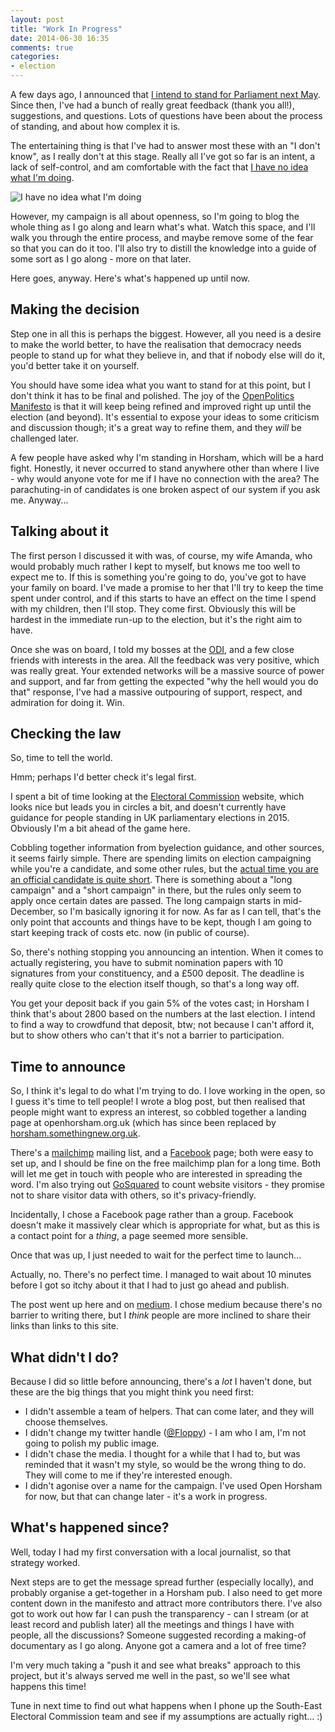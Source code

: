 ```yaml
---
layout: post
title: "Work In Progress"
date: 2014-06-30 16:35
comments: true
categories: 
- election
---
```

A few days ago, I announced that [I intend to stand for Parliament next May](/blog/2014/06/27/standing-for-parliament-in-2015). Since then, I've had a bunch of really great feedback (thank you all!), suggestions, and questions. Lots of questions have been about the process of standing, and about how complex it is.

The entertaining thing is that I've had to answer most these with an "I don't know", as I really don't at this stage. Really all I've got so far is an intent, a lack of self-control, and am comfortable with the fact that [I have no idea what I'm doing](http://codon.com/i-have-no-idea-what-im-doing).

![I have no idea what I'm doing](https://quicklol.com/wp-content/uploads/2012/03/chemistry-dog-no-idea.jpg)

However, my campaign is all about openness, so I'm going to blog the whole thing as I go along and learn what's what. Watch this space, and I'll walk you through the entire process, and maybe remove some of the fear so that you can do it too. I'll also try to distill the knowledge into a guide of some sort as I go along - more on that later.

Here goes, anyway. Here's what's happened up until now.

## Making the decision

Step one in all this is perhaps the biggest. However, all you need is a desire to make the world better, to have the realisation that democracy needs people to stand up for what they believe in, and that if nobody else will do it, you'd better take it on yourself.

You should have some idea what you want to stand for at this point, but I don't think it has to be final and polished. The joy of the [OpenPolitics Manifesto](https://openpolitics.org.uk) is that it will keep being refined and improved right up until the election (and beyond). It's essential to expose your ideas to some criticism and discussion though; it's a great way to refine them, and they *will* be challenged later.

A few people have asked why I'm standing in Horsham, which will be a hard fight. Honestly, it never occurred to stand anywhere other than where I live - why would anyone vote for me if I have no connection with the area? The parachuting-in of candidates is one broken aspect of our system if you ask me. Anyway...

## Talking about it

The first person I discussed it with was, of course, my wife Amanda, who would probably much rather I kept to myself, but knows me too well to expect me to. If this is something you're going to do, you've got to have your family on board. I've made a promise to her that I'll try to keep the time spent under control, and if this starts to have an effect on the time I spend with my children, then I'll stop. They come first. Obviously this will be hardest in the immediate run-up to the election, but it's the right aim to have.

Once she was on board, I told my bosses at the [ODI](http://theodi.org), and a few close friends with interests in the area. All the feedback was very positive, which was really great. Your extended networks will be a massive source of power and support, and far from getting the expected "why the hell would you do that" response, I've had a massive outpouring of support, respect, and admiration for doing it. Win.

## Checking the law

So, time to tell the world.

Hmm; perhaps I'd better check it's legal first.

I spent a bit of time looking at the [Electoral Commission](http://electoralcommission.org.uk) website, which looks nice but leads you in circles a bit, and doesn't currently have guidance for people standing in UK parliamentary elections in 2015. Obviously I'm a bit ahead of the game here.

Cobbling together information from byelection guidance, and other sources,  it seems fairly simple. There are spending limits on election campaigning while you're a candidate, and some other rules, but the [actual time you are an official candidate is quite short](http://www.electoralcommission.org.uk/__data/assets/pdf_file/0004/162724/reg-period-timeline-candidate.pdf). There is something about a "long campaign" and a "short campaign" in there, but the rules only seem to apply once certain dates are passed. The long campaign starts in mid-December, so I'm basically ignoring it for now. As far as I can tell, that's the only point that accounts and things have to be kept, though I am going to start keeping track of costs etc. now (in public of course).

So, there's nothing stopping you announcing an intention. When it comes to actually registering, you have to submit nomination papers with 10 signatures from your constituency, and a £500 deposit. The deadline is really quite close to the election itself though, so that's a long way off.

You get your deposit back if you gain 5% of the votes cast; in Horsham I think that's about 2800 based on the numbers at the last election. I intend to find a way to crowdfund that deposit, btw; not because I can't afford it, but to show others who can't that it's not a barrier to participation.

## Time to announce

So, I think it's legal to do what I'm trying to do. I love working in the open, so I guess it's time to tell people! I wrote a blog post, but then realised that people might want to express an interest, so cobbled together a landing page at openhorsham.org.uk (which has since been replaced by [horsham.somethingnew.org.uk](http://horsham.somethingnew.org.uk).

There's a [mailchimp](http://mailchimp.com) mailing list, and a [Facebook](https://facebook.com/somethingnewhorsham) page; both were easy to set up, and I should be fine on the free mailchimp plan for a long time. Both will let me get in touch with people who are interested in spreading the word. I'm also trying out [GoSquared](http://gosquared.com) to count website visitors - they promise not to share visitor data with others, so it's privacy-friendly.

Incidentally, I chose a Facebook page rather than a group. Facebook doesn't make it massively clear which is appropriate for what, but as this is a contact point for a *thing*, a page seemed more sensible.

Once that was up, I just needed to wait for the perfect time to launch...

Actually, no. There's no perfect time. I managed to wait about 10 minutes before I got so itchy about it that I had to just go ahead and publish.

The post went up here and on [medium](http://medium.com). I chose medium because there's no barrier to writing there, but I *think* people are more inclined to share their links than links to this site.

## What didn't I do?

Because I did so little before announcing, there's a *lot* I haven't done, but these are the big things that you might think you need first:

* I didn't assemble a team of helpers. That can come later, and they will choose themselves.
* I didn't change my twitter handle ([@Floppy](https://twitter.com/Floppy)) - I am who I am, I'm not going to polish my public image.
* I didn't chase the media. I thought for a while that I had to, but was reminded that it wasn't my style, so would be the wrong thing to do. They will come to me if they're interested enough.
* I didn't agonise over a name for the campaign. I've used Open Horsham for now, but that can change later - it's a work in progress.

## What's happened since?

Well, today I had my first conversation with a local journalist, so that strategy worked.

Next steps are to get the message spread further (especially locally), and probably organise a get-together in a Horsham pub. I also need to get more content down in the manifesto and attract more contributors there. I've also got to work out how far I can push the transparency - can I stream (or at least record and publish later) all the meetings and things I have with people, all the discussions? Someone suggested recording a making-of documentary as I go along. Anyone got a camera and a lot of free time?

I'm very much taking a "push it and see what breaks" approach to this project, but it's always served me well in the past, so we'll see what happens this time!

Tune in next time to find out what happens when I phone up the South-East Electoral Commission team and see if my assumptions are actually right... :)
